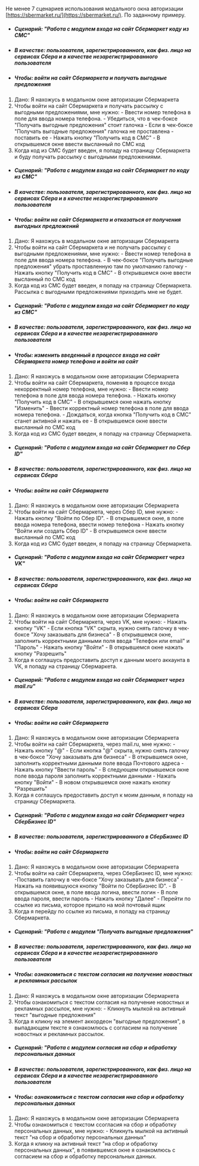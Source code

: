Не менее 7 сценариев использования модального окна авторизации [https://sbermarket.ru/](https://sbermarket.ru/). По заданному примеру.


* ##### Сценарий: "Работа с модулем входа на сайт Сбермаркет коду из СМС"
* ##### В качестве: пользователя, зарегистрированного, как физ. лицо на сервисах Сбера и в качестве незарегистрированного пользователя
* ##### Чтобы: войти на сайт Сбермаркета и получать выгодные предложения

1) Дано: Я нахожусь в модальном окне авторизации Сбермаркета
2) Чтобы войти на сайт Сбермаркета и получать рассылку с выгодными предложениями, мне нужно:
\- Ввести номер телефона в поле для ввода номера телефона.
\- Убедиться, что в чек-боксе "Получать выгодные предложения" стоит галочка
\- Если в чек-боксе "Получать выгодные предложения" галочка не проставлена - поставить ее
\- Нажать кнопку "Получить код в СМС"
\- В открывшемся окне ввести высланный по СМС код
3) Когда код из СМС будет введен, я попаду на страницу Сбермаркета и буду получать рассылку с выгодными предложениями.


* ##### Сценарий: "Работа с модулем входа на сайт Сбермаркет по коду из СМС"
* ##### В качестве: пользователя, зарегистрированного, как физ. лицо на сервисах Сбера и в качестве незарегистрированного пользователя
* ##### Чтобы: войти на сайт Сбермаркета и отказаться от получения выгодных предложений

1) Дано: Я нахожусь в модальном окне авторизации Сбермаркета
2) Чтобы войти на сайт Сбермаркета и не получать рассылку с выгодными предложениями, мне нужно:
\- Ввести номер телефона в поле для ввода номера телефона.
\- В чек-боксе "Получать выгодные предложения" убрать проставленную там по умолчанию галочку
\- Нажать кнопку "Получить код в СМС"
\- В открывшемся окне ввести высланный по СМС код
3) Когда код из СМС будет введен, я попаду на страницу Сбермаркета. Рассылка с выгодными предложениями приходить мне не будет.


* ##### Сценарий: "Работа с модулем входа на сайт Сбермаркет по коду из СМС"
* ##### В качестве: пользователя, зарегистрированного, как физ. лицо на сервисах Сбера и в качестве незарегистрированного пользователя
* ##### Чтобы: изменить введенный в процессе входа на сайт Сбермаркета номер телефона и войти на сайт

1) Дано: Я нахожусь в модальном окне авторизации Сбермаркета
2) Чтобы войти на сайт Сбермаркета, поменяв в процессе входа некорректный номер телефона, мне нужно:
\- Ввести номер телефона в поле для ввода номера телефона.
\- Нажать кнопку "Получить код в СМС"
\- В открывшемся окне нажать кнопку "Изменить"
\- Ввести корректный номер телефона в поле для ввода номера телефона.
\- Дождаться, когда кнопка "Получить код в СМС" станет активной и нажать ее
\- В открывшемся окне ввести высланный по СМС код
3) Когда код из СМС будет введен, я попаду на страницу Сбермаркета.

* ##### Сценарий: "Работа с модулем входа на сайт Сбермаркет по Сбер ID"
* ##### В качестве: пользователя, зарегистрированного, как физ. лицо на сервисах Сбера
* ##### Чтобы: войти на сайт Сбермаркета

1) Дано: Я нахожусь в модальном окне авторизации Сбермаркета
2) Чтобы войти на сайт Сбермаркета, через Сбер ID, мне нужно:
\- Нажать кнопку "Войти по Сбер ID".
\- В открывшемся окне, в поле ввода номера телефона, ввести номер телефона
\- Нажать кнопку "Войти или создать Сбер ID"
\- В открывшемся окне ввести высланный по СМС код
3) Когда код из СМС будет введен, я попаду на страницу Сбермаркета.

* ##### Сценарий: "Работа с модулем входа на сайт Сбермаркет через VK"
* ##### В качестве: пользователя, зарегистрированного, как физ. лицо на сервисах Сбера
* ##### Чтобы: войти на сайт Сбермаркета

1) Дано: Я нахожусь в модальном окне авторизации Сбермаркета
2) Чтобы войти на сайт Сбермаркета, через VK, мне нужно:
\- Нажать кнопку "VK"
\- Если кнопка "VK" скрыта, нужно снять галочку в чек-боксе "Хочу заказывать для бизнеса" 
\- В открывшемся окне, заполнить корректными данными поля ввода "Телефон или email" и "Пароль"
\- Нажать кнопку "Войти"
\- В открывшемся окне нажать кнопку "Разрешить"
3) Когда я соглашусь предоставить доступ к данным моего аккаунта в VK, я попаду на страницу Сбермаркета.

* ##### Сценарий: "Работа с модулем входа на сайт Сбермаркет через mail.ru"
* ##### В качестве: пользователя, зарегистрированного, как физ. лицо на сервисах Сбера
* ##### Чтобы: войти на сайт Сбермаркета

1) Дано: Я нахожусь в модальном окне авторизации Сбермаркета
2) Чтобы войти на сайт Сбермаркета, через mail.ru, мне нужно:
\- Нажать кнопку "@"
\- Если кнопка "@" скрыта, нужно снять галочку в чек-боксе "Хочу заказывать для бизнеса" 
\- В открывшемся окне, заполнить корректными данными поле ввода Почтового адреса
\- Нажать кнопку "Ввести пароль"
\- В следующем открывшемся окне поле ввода пароля заполнить корректными данными
\- Нажать кнопку "Войти"
\- В новом открывшемся окне нажать кнопку "Разрешить"
3) Когда я соглашусь предоставить доступ к моим данным, я попаду на страницу Сбермаркета.

* ##### Сценарий: "Работа с модулем входа на сайт Сбермаркет через СберБизнес ID"
* ##### В качестве: пользователя, зарегистрированного в СберБизнес ID
* ##### Чтобы: войти на сайт Сбермаркета

1) Дано: Я нахожусь в модальном окне авторизации Сбермаркета
2) Чтобы войти на сайт Сбермаркета, через СберБизнес ID, мне нужно:
\-Поставить галочку в чек-боксе "Хочу заказывать для бизнеса"
\- Нажать на появившуюся кнопку "Войти по СберБизнес ID".
\- В открывшемся окне, в поле ввода логина, ввести логин
\- В поле ввода пароля, ввести пароль
\- Нажать кнопку "Далее"
\- Перейти по ссылке из письма, которое пришло на мой почтовый ящик
3) Когда я перейду по ссылке из письма, я попаду на страницу Сбермаркета.

* ##### Сценарий: "Работа с модулем "Получать выгодные предложения"
* ##### В качестве: пользователя, зарегистрированного, как физ. лицо на сервисах Сбера и в качестве незарегистрированного пользователя
* ##### Чтобы: ознакомиться с текстом согласия на получение новостных и рекламных рассылок

1) Дано: Я нахожусь в модальном окне авторизации Сбермаркета
2) Чтобы ознакомиться с текстом согласия на получение новостных и рекламных рассылок, мне нужно:
\- Кликнуть мылкой на активный текст "выгодные предложения"
3) Когда я кликну на элемент аккордеон "выгодные предложения", в выпадающем тексте я ознакомлюсь с согласием на получение новостных и рекламных рассылок.

* ##### Сценарий: "Работа с модулем согласия на сбор и обработку персональных данных
* ##### В качестве: пользователя, зарегистрированного, как физ. лицо на сервисах Сбера и в качестве незарегистрированного пользователя
* ##### Чтобы: ознакомиться с текстом согласия нна сбор и обработку персональных данных

1) Дано: Я нахожусь в модальном окне авторизации Сбермаркета
2) Чтобы ознакомиться с текстом ссогласия на сбор и обработку персональных данных, мне нужно:
\- Кликнуть мылкой на активный текст "на сбор и обработку персональных данных"
3) Когда я кликну на активный текст "на сбор и обработку персональных данных", в появившемся окне я ознакомлюсь с согласием на сбор и обработку персональных данных.

















   
   
